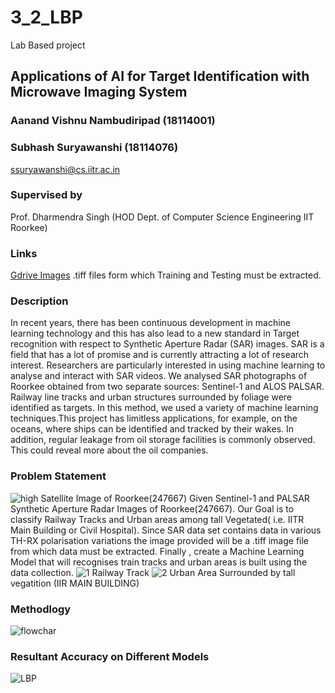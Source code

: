 # 3_2_LBP
Lab Based project 

## Applications of AI for Target Identification with Microwave Imaging System
### Aanand Vishnu Nambudiripad (18114001)
### Subhash Suryawanshi (18114076) 
ssuryawanshi@cs.iitr.ac.in
### Supervised by
Prof. Dharmendra Singh (HOD Dept. of Computer Science Engineering IIT Roorkee)

### Links

[Gdrive Images](https://drive.google.com/drive/folders/1Jnk-6WlgnGXwBOwNyPrNVzb5jg-mADUa?usp=sharing)
.tiff files form which Training and Testing must be extracted.
### Description 
In recent years, there has been continuous development in machine learning technology
and this has also lead to a new standard in Target recognition with respect to Synthetic
Aperture Radar (SAR) images. SAR is a field that has a lot of promise and is currently
attracting a lot of research interest. Researchers are particularly interested in using machine learning to analyse and interact with SAR videos. We analysed SAR photographs of Roorkee obtained from two separate sources: Sentinel-1 and ALOS PALSAR. Railway line tracks and
urban structures surrounded by foliage were identified as targets. In this method, we used a
variety of machine learning techniques.This project has limitless applications, for example,
on the oceans, where ships can be identified and tracked by their wakes. In addition, regular
leakage from oil storage facilities is commonly observed. This could reveal more about the
oil companies.
### Problem Statement
![high](https://user-images.githubusercontent.com/44070827/120271154-70ffeb80-c2c8-11eb-8d1c-ad0078f02b15.png)
Satellite Image of Roorkee(247667)
 Given Sentinel-1 and PALSAR Synthetic Aperture Radar Images
of Roorkee(247667). Our Goal is to classify Railway Tracks and Urban areas among
tall Vegetated( i.e. IITR Main Building or Civil Hospital). Since SAR data set contains data in various TH-RX polarisation variations the image provided will be a .tiff image file from which data must be extracted. Finally , create a Machine Learning Model that will recognises train tracks and urban areas is built using the data collection.
![1](https://user-images.githubusercontent.com/44070827/120271242-9d1b6c80-c2c8-11eb-9ef3-199dae2861e3.png)
Railway Track
![2](https://user-images.githubusercontent.com/44070827/120271253-a0165d00-c2c8-11eb-9824-84a540ddc947.png)
Urban Area Surrounded by tall vegatition (IIR MAIN BUILDING)
### Methodlogy 
![flowchar](https://user-images.githubusercontent.com/44070827/120271399-e5d32580-c2c8-11eb-81bb-c0eef35699fa.png)
### Resultant Accuracy on Different Models 
![LBP](https://user-images.githubusercontent.com/44070827/120271431-f84d5f00-c2c8-11eb-8f9f-9f34259913b7.png)
